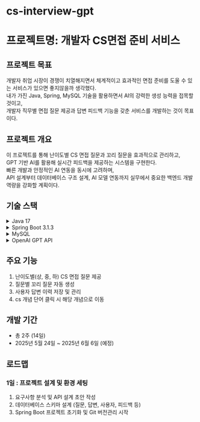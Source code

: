 # cs-interview-gpt

# 프로젝트명: 개발자 CS면접 준비 서비스 
## 프로젝트 목표
개발자 취업 시장이 경쟁이 치열해지면서 체계적이고 효과적인 면접 준비를 도울 수 있는 서비스가 있으면 좋지않을까 생각했다.      
내가 가진 Java, Spring, MySQL 기술을 활용하면서 AI의 강력한 생성 능력을 접목할 것이고,  
개발자 직무별 면접 질문 제공과 답변 피드백 기능을 갖춘 서비스를 개발하는 것이 목표이다.

## 프로젝트 개요
이 프로젝트를 통해 난이도별 CS 면접 질문과 꼬리 질문을 효과적으로 관리하고,    
GPT 기반 AI를 활용해 실시간 피드백을 제공하는 시스템을 구현한다.          
빠른 개발과 안정적인 AI 연동을 동시에 고려하며,     
API 설계부터 데이터베이스 구조 설계, AI 모델 연동까지 실무에서 중요한 백엔드 개발 역량을 강화할 계획이다.


## 기술 스택
<details>
<summary>Java 17</summary>
  
### 선택 기준
    1. LTS 버전일 것
    2. 레퍼런스 참고하기 위해 실무에서 널리 사용되고 있는 버전 
### 선택 이유
    1. JDK 17은 현재 실무에서 가장 널리 사용되는 LTS 버전이다
    2. 기존의 JDK 11보다 최신 기능과 최적화를 제공해 장기 유지보수에 적합하다
    3. 널리 사용되는 만큼 방대한 커뮤니티 덕분에 문제 해결과 학습이 용이하다

</details>

<details>
<summary>Spring Boot 3.1.3</summary>


### 선택 기준
    1. Java 17 이상과 완벽 호환
    2. 활발한 커뮤니티 지원 및 문서 풍부

### 선택 이유
    1. 3.1.3은 안정화 및 버그 패치가 잘 반영된 최신 안정 버전으로 신규 프로젝트에 적합하다
    2. 널리 사용되는 만큼 방대한 커뮤니티 덕분에 문제 해결과 학습이 용이하다

</details>

<details>
<summary>MySQL</summary>

### 선택 기준
    1. 프로젝트에서는 질문, 답변, 사용자 등 여러 엔티티 간 명확한 관계와 데이터 무결성을 보장해야 한다
    2. 커뮤니티와 문서가 풍부해 문제 해결 용이

### 선택 이유
    1. MySQL은 관계형 데이터베이스로서 데이터 무결성과 복잡한 관계 관리에 강점을 가진다
    2. 평소 MySQL에 익숙해 개발 속도가 빠르고 안정적인 운영이 가능하다
    3. 널리 사용되는 만큼 방대한 커뮤니티 덕분에 문제 해결과 학습이 용이하다

</details>

<details>
<summary>OpenAI GPT API</summary>
  
### 선택 기준 
    1. 러닝커브가 크지 않고, 간단한 REST API로 손쉽게 연동 가능해야 한다
    2. 개발자 친화적인 문서와 예제가 많아 러닝커브가 낮고, 빠른 프로토타이핑이 가능하다
### 선택 이유
    1. 개발자 친화적인 문서와 예제가 많아 러닝커브가 낮고, 빠른 프로토타이핑이 가능하다
</details>



## 주요 기능

1. 난이도별(상, 중, 하) CS 면접 질문 제공 
2. 질문별 꼬리 질문 자동 생성
3. 사용자 답변 이력 저장 및 관리
4. cs 개념 단어 클릭 시 해당 개념으로 이동


## 개발 기간

* 총 2주 (14일)
* 2025년 5월 24일 \~ 2025년 6월 6일 (예정)

## 로드맵

### 1일 : 프로젝트 설계 및 환경 세팅
1. 요구사항 분석 및 API 설계 초안 작성
2. 데이터베이스 스키마 설계 (질문, 답변, 사용자, 피드백 등)
3. Spring Boot 프로젝트 초기화 및 Git 버전관리 시작
